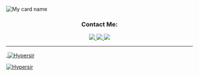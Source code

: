 ![My card name](https://cardivo.vercel.app/api?name=Hyper%20Sir&description=Hi,%20Welcome%20To%20My%20Profile%20❤&image=https://i.imgur.com/bBKeJKo.jpeg?q=tbn:ANd9GcR7aMC3bf4bg4l_nhYS2Un9FXbFYcB4T83Shjk8xSUZDh_D61LFpzbpeqLW&s=10?v=4&backgroundColor=%23ecf0f1&instagram=hyper_sir_&github=Hypersir&)

<h3 align="center">Contact Me:</h3>
<p align="center">
  <a href="https://wa.me/917025967090"><img src="https://img.shields.io/badge/WhatsApp-25D366?style=for-the-badge&logo=whatsapp&logoColor=white" />
  <a href="https://instagram.com/_icxhu"><img src="https://img.shields.io/badge/Instagram-E4405F?style=for-the-badge&logo=instagram&logoColor=white" />
  <a href="https://github.com/Hypersir"><img src="https://img.shields.io/badge/-GitHub-black?style=flat-square&logo=github" /> 

----


<p>&nbsp;<img align="center" src="https://github-readme-stats.vercel.app/api?username=Hypersir&show_icons=true&theme=dark&locale=en" alt="Hypersir" /></p>

<p><img align="center" src="https://github-readme-streak-stats.herokuapp.com/?user=xxirfanx&theme=dark" alt="Hypersir" /></p>
</p>
